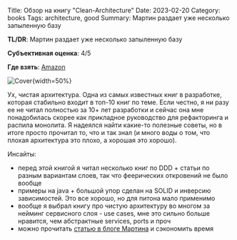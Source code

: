 Title: Обзор на книгу "Clean-Architecture"
Date: 2023-02-20
Category: books
Tags: architecture, good
Summary: Мартин раздает уже несколько запыленную базу

**TL/DR**: Мартин раздает уже несколько запыленную базу

**Субъективная оценка**: 4/5

**Где взять**: [Amazon](https://www.amazon.com/Clean-Architecture-Craftsmans-Software-Structure/dp/0134494164)

![Cover]({static}cover.jpg){width=50%}

Ух, чистая архитектура. Одна из самых известных книг в разработке, которая стабильно входит в топ-10 книг по теме. Если честно, я ни разу ее не читал полностью за 10+ лет разработки и сейчас она мне понадобилась скорее как прикладное руководство для рефакторинга и распила монолита. Я надеялся найти какие-то полезные советы, но в итоге просто прочитал то, что и так знал (и много воды о том, что плохая архитектура это плохо, а хорошая это хорошо).

Инсайты:

- перед этой книгой я читал несколько книг по DDD + статьи по разным вариантам слоев, так что феерических откровений не было вообще
- примеры на java + большой упор сделан на SOLID и инверсию зависимостей. Это все хорошо, но для питона мало применимо
- вообще я выбрал книгу про чистую архитектуру во многом за нейминг сервисного слоя - use cases, мне это сильно больше нравится, чем абстрактные services, ports и проч
- можно прочитать [статью в блоге Мартина](https://blog.cleancoder.com/uncle-bob/2012/08/13/the-clean-architecture.html) и сэкономить время
